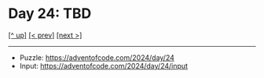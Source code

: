 # Day 24: TBD

[[^ up]](../../README.asciidoc) [[< prev]](../day-23/README.MD) [[next >]](../day-25/README.MD) <!-- [[solution ✨]](./solve.py) -->

<!-- article begin -->

<!-- article end -->

---

* Puzzle: https://adventofcode.com/2024/day/24
* Input: https://adventofcode.com/2024/day/24/input

